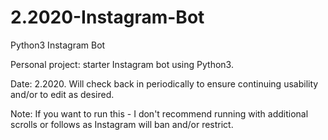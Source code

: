 # 2.2020-Instagram-Bot
Python3 Instagram Bot

Personal project: starter Instagram bot using Python3. 

Date: 2.2020. 
Will check back in periodically to ensure continuing usability and/or to edit as desired.

Note: If you want to run this - I don't recommend running with additional scrolls or follows as Instagram will ban and/or restrict.
